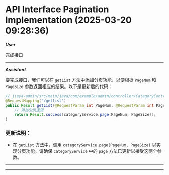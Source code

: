 <!-- Generated by SpecStory -->

# API Interface Pagination Implementation (2025-03-20 09:28:36)

_**User**_

完成接口

---

_**Assistant**_

要完成接口，我们可以在 `getList` 方法中添加分页功能，以便根据 `PageNum` 和 `PageSize` 参数返回相应的结果。以下是更新后的代码：

```java:jieya-admin/src/main/java/com/example/admin/controller/CategoryController.java
// jieya-admin/src/main/java/com/example/admin/controller/CategoryController.java
@RequestMapping("/getlist")
public Result getList(@RequestParam int PageNum, @RequestParam int PageSize) {
    // 添加分页逻辑
    return Result.success(categoryService.page(PageNum, PageSize));
}
```

### 更新说明：
- 在 `getList` 方法中，调用 `categoryService.page(PageNum, PageSize)` 以实现分页功能。请确保 `CategoryService` 中的 `page` 方法已更新以接受这两个参数。

---



---

